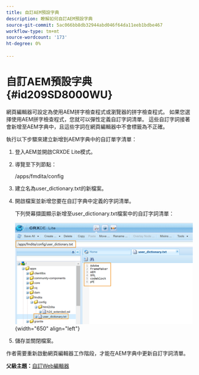 ```yaml
---
title: 自訂AEM預設字典
description: 瞭解如何自訂AEM預設字典
source-git-commit: 5ac066bb8db32944abd046f64da11eeb1bdbe467
workflow-type: tm+mt
source-wordcount: '173'
ht-degree: 0%

---
```



# 自訂AEM預設字典 {#id209SD8000WU}

網頁編輯器可設定為使用AEM拼字檢查程式或瀏覽器的拼字檢查程式。 如果您選擇使用AEM拼字檢查程式，您就可以彈性定義自訂字詞清單。 這些自訂字詞接著會新增至AEM字典中，且這些字詞在網頁編輯器中不會標籤為不正確。

執行以下步驟來建立新增到AEM字典中的自訂單字清單：

1. 登入AEM並開啟CRXDE Lite模式。

1. 導覽至下列節點：

   /apps/fmdita/config

1. 建立名為user\_dictionary.txt的新檔案。

1. 開啟檔案並新增您要在自訂字典中定義的字詞清單。

   下列熒幕擷圖顯示新增至user\_dictionary.txt檔案中的自訂字詞清單：

   ![](assets/custom-words-list-dictionary.png){width="650" align="left"}

1. 儲存並關閉檔案。


作者需要重新啟動網頁編輯器工作階段，才能在AEM字典中更新自訂字詞清單。

**父級主題：**[&#x200B;自訂Web編輯器](conf-web-editor.md)

